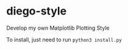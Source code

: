 # diego-style

Develop my own Matplotlib Plotting Style

To install, just need to run `python3 install.py`

